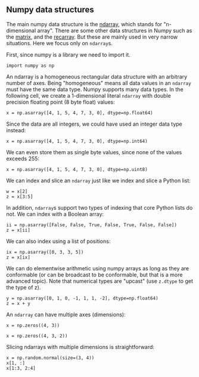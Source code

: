 ## Numpy data structures

The main numpy data structure is the
[ndarray](https://docs.scipy.org/doc/numpy/reference/generated/numpy.ndarray.html),
which stands for "n-dimensional array".  There are some other data
structures in Numpy such as the
[matrix](https://docs.scipy.org/doc/numpy/reference/generated/numpy.matrix.html),
and the
[recarray](https://docs.scipy.org/doc/numpy/reference/generated/numpy.recarray.html).
But these are mainly used in very narrow situations.  Here we focus
only on `ndarray`s.

First, since numpy is a library we need to import it.

```
import numpy as np
```

An ndarray is a homogeneous rectangular data structure with an
arbitrary number of axes. Being "homogeneous" means all data values in
an `ndarray` must have the same data type. Numpy supports many data
types. In the following cell, we create a 1-dimensional literal
`ndarray` with double precision floating point (8 byte float) values:

```
x = np.asarray([4, 1, 5, 4, 7, 3, 0], dtype=np.float64)
```

Since the data are all integers, we could have used an integer data type instead:

```
x = np.asarray([4, 1, 5, 4, 7, 3, 0], dtype=np.int64)
```

We can even store them as single byte values, since none of the values
exceeds 255:

```
x = np.asarray([4, 1, 5, 4, 7, 3, 0], dtype=np.uint8)
```

We can index and slice an `ndarray` just like we index and slice a
Python list:

```
w = x[2]
z = x[3:5]
```

In addition, `ndarray`s support two types of indexing that core Python
lists do not. We can index with a Boolean array:

```
ii = np.asarray([False, False, True, False, True, False, False])
z = x[ii]
```

We can also index using a list of positions:

```
ix = np.asarray([0, 3, 3, 5])
z = x[ix]
```

We can do elementwise arithmetic using numpy arrays as long as they
are conformable (or can be broadcast to be conformable, but that is a
more advanced topic). Note that numerical types are "upcast" (use
`z.dtype` to get the type of z).

```
y = np.asarray([0, 1, 0, -1, 1, 1, -2], dtype=np.float64)
z = x + y
```

An `ndarray` can have multiple axes (dimensions):

```
x = np.zeros((4, 3))
```

```
x = np.zeros((4, 3, 2))
```

Slicing ndarrays with multiple dimensions is straightforward:

```
x = np.random.normal(size=(3, 4))
x[1, :]
x[1:3, 2:4]
```
